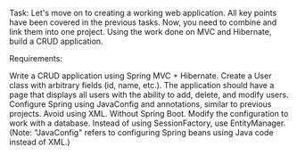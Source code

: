 Task:
Let's move on to creating a working web application. All key points have been covered in the previous tasks. Now, you need to combine and link them into one project.
Using the work done on MVC and Hibernate, build a CRUD application.

Requirements:

Write a CRUD application using Spring MVC + Hibernate.
Create a User class with arbitrary fields (id, name, etc.).
The application should have a page that displays all users with the ability to add, delete, and modify users.
Configure Spring using JavaConfig and annotations, similar to previous projects. Avoid using XML. Without Spring Boot.
Modify the configuration to work with a database. Instead of using SessionFactory, use EntityManager.
(Note: "JavaConfig" refers to configuring Spring beans using Java code instead of XML.)
